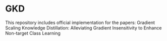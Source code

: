 # GKD
This repository includes official implementation for the papers: Gradient Scaling Knowledge Distillation: Alleviating Gradient Insensitivity to Enhance Non-target Class Learning
